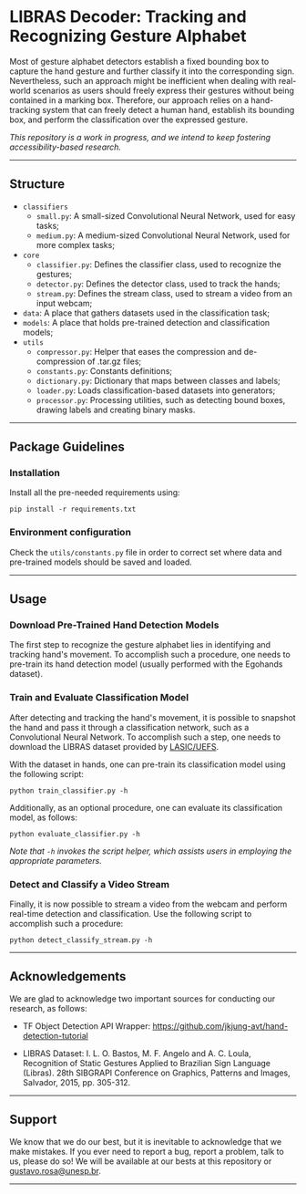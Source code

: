 # LIBRAS Decoder: Tracking and Recognizing Gesture Alphabet

Most of gesture alphabet detectors establish a fixed bounding box to capture the hand gesture and further classify it into the corresponding sign. Nevertheless, such an approach might be inefficient when dealing with real-world scenarios as users should freely express their gestures without being contained in a marking box. Therefore, our approach relies on a hand-tracking system that can freely detect a human hand, establish its bounding box, and perform the classification over the expressed gesture.

*This repository is a work in progress, and we intend to keep fostering accessibility-based research.*

---

## Structure
  * `classifiers`
    * `small.py`: A small-sized Convolutional Neural Network, used for easy tasks;
    * `medium.py`: A medium-sized Convolutional Neural Network, used for more complex tasks;
  * `core`
    * `classifier.py`: Defines the classifier class, used to recognize the gestures;
    * `detector.py`: Defines the detector class, used to track the hands;
    * `stream.py`: Defines the stream class, used to stream a video from an input webcam;
  * `data`: A place that gathers datasets used in the classification task;
  * `models`: A place that holds pre-trained detection and classification models;
  * `utils`
    * `compressor.py`: Helper that eases the compression and de-compression of .tar.gz files;
    * `constants.py`: Constants definitions;
    * `dictionary.py`: Dictionary that maps between classes and labels;
    * `loader.py`: Loads classification-based datasets into generators;
    * `processor.py`: Processing utilities, such as detecting bound boxes, drawing labels and creating binary masks.

---

## Package Guidelines

### Installation

Install all the pre-needed requirements using:

```pip install -r requirements.txt```

### Environment configuration

Check the `utils/constants.py` file in order to correct set where data and pre-trained models should be saved and loaded.

---

## Usage

### Download Pre-Trained Hand Detection Models

The first step to recognize the gesture alphabet lies in identifying and tracking hand's movement. To accomplish such a procedure, one needs to pre-train its hand detection model (usually performed with the Egohands dataset).

### Train and Evaluate Classification Model

After detecting and tracking the hand's movement, it is possible to snapshot the hand and pass it through a classification network, such as a Convolutional Neural Network. To accomplish such a step, one needs to download the LIBRAS dataset provided by [LASIC/UEFS](http://sites.ecomp.uefs.br/lasic/projetos/libras-dataset).

With the dataset in hands, one can pre-train its classification model using the following script:

```python train_classifier.py -h```

Additionally, as an optional procedure, one can evaluate its classification model, as follows:

```python evaluate_classifier.py -h```

*Note that `-h` invokes the script helper, which assists users in employing the appropriate parameters.*

### Detect and Classify a Video Stream

Finally, it is now possible to stream a video from the webcam and perform real-time detection and classification. Use the following script to accomplish such a procedure:

```python detect_classify_stream.py -h```

---

## Acknowledgements

We are glad to acknowledge two important sources for conducting our research, as follows:

* TF Object Detection API Wrapper: https://github.com/jkjung-avt/hand-detection-tutorial

* LIBRAS Dataset: I. L. O. Bastos, M. F. Angelo and A. C. Loula, Recognition of Static Gestures Applied to Brazilian Sign Language (Libras). 28th SIBGRAPI Conference on Graphics, Patterns and Images, Salvador, 2015, pp. 305-312.

---

## Support

We know that we do our best, but it is inevitable to acknowledge that we make mistakes. If you ever need to report a bug, report a problem, talk to us, please do so! We will be available at our bests at this repository or gustavo.rosa@unesp.br.

---
